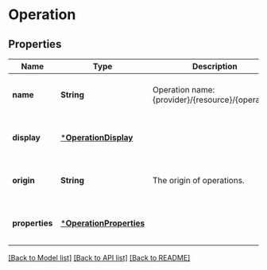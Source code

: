 # Operation


## Properties
Name | Type | Description | Notes
------------ | ------------- | ------------- | -------------
**name** | **String** | Operation name: {provider}/{resource}/{operation} | [optional] [default to nothing]
**display** | [***OperationDisplay**](OperationDisplay.md) |  | [optional] [default to nothing]
**origin** | **String** | The origin of operations. | [optional] [default to nothing]
**properties** | [***OperationProperties**](OperationProperties.md) |  | [optional] [default to nothing]


[[Back to Model list]](../README.md#models) [[Back to API list]](../README.md#api-endpoints) [[Back to README]](../README.md)


